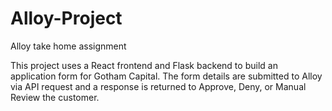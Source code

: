 # Alloy-Project
Alloy take home assignment

This project uses a React frontend and Flask backend to build an application form for Gotham Capital. The form details are submitted to Alloy via API request and a response is returned to Approve, Deny, or Manual Review the customer.
